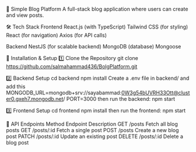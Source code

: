 📜 Simple Blog Platform
A full-stack blog application where users can create and view posts.

🛠️ Tech Stack
Frontend
React.js (with TypeScript)
Tailwind CSS (for styling)
React  (for navigation)
Axios (for API calls)

Backend
NestJS (for scalable backend)
MongoDB (database)
Mongoose 

🚀 Installation & Setup
1️⃣ Clone the Repository
git clone https://github.com/salmahammad436/BolgPlatform.git

2️⃣ Backend Setup
cd backend
npm install
Create a .env file in backend/
and add this 
MONGODB_URL=mongodb+srv://sayabammad:0W3g54bUVRH33Ott@cluster0.gxeh7.mongodb.net/
PORT=3000
then run the backend: npm start

3️⃣ Frontend Setup
cd frontend
npm install
then run the frontend: npm start




📌 API Endpoints
Method	Endpoint	Description
GET	/posts	Fetch all blog posts
GET	/posts/:id	Fetch a single post
POST	/posts	Create a new blog post
PATCH	/posts/:id	Update an existing post
DELETE	/posts/:id	Delete a blog post



